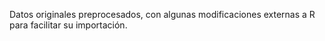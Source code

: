 Datos originales preprocesados, con algunas modificaciones externas a R para facilitar su importación.